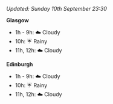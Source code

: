 *Updated: Sunday 10th September 23:30*

**Glasgow**

* 1h - 9h: :cloud: Cloudy
* 10h: :umbrella: Rainy
* 11h, 12h: :cloud: Cloudy

**Edinburgh**

* 1h - 9h: :cloud: Cloudy
* 10h: :umbrella: Rainy
* 11h, 12h: :cloud: Cloudy
